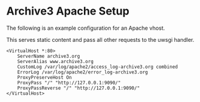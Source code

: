 # Archive3 Apache Setup

The following is an example configuration for an Apache vhost.

This serves static content and pass all other requests to the uwsgi handler.

```
<VirtualHost *:80>
    ServerName archive3.org
    ServerAlias www.archive3.org
    CustomLog /var/log/apache2/access_log-archive3.org combined
    ErrorLog /var/log/apache2/error_log-archive3.org
    ProxyPreserveHost On
    ProxyPass "/" "http://127.0.0.1:9090/"
    ProxyPassReverse "/" "http://127.0.0.1:9090/"
</VirtualHost>

```